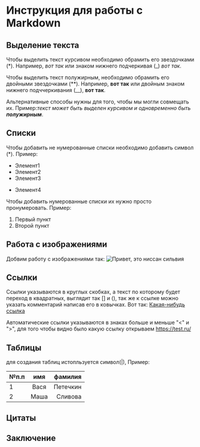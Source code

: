 # Инструкция для работы с Markdown

## Выделение текста

Чтобы выделить текст курсивом необходимо обрамить его звездочками (*). Например, *вот так* или знаком нижнего подчеркивая (_) _вот так_.

Чтобы выделить текст полужирным, необходимо обрамить его двойными звездочками (**). Например, **вот так** или двойным знаком нижнего подччеркивания (__), __вот так__.

Альтернативные способы нужны для того, чтобы мы могли совмещать их. Пример:_текст может быть выделен курсивом и одновременно быть **полужирным**_.

## Списки

Чтобы добавить не нумерованные списки необходимо добавить символ (*). Пример:
* Элемент1
* Элемент2
* Элемент3
+ Элемент4

Чтобы добавить нумерованные списки их нужно просто пронумеровать. Пример:
1. Первый пункт
2. Второй пункт

## Работа с изображениями

Добвим работу с изображениями так:
![Привет, это ниссан сильвия](silvia.jpg)

## Ссылки

Ссылки указываются в круглых скобках, а текст по которому будет переход в квадратных, выглядит так [] и (), так же к ссылке можно указать комментарий написав его в ковычках. Вот так: [Какая-нибудь ссылка](https://test.ru/ "покажу какой-то текст")

Автоматические ссылки указываются в знаках больше и меньше "<" и ">", для того чтобы видно было какую ссылку открываем <https://test.ru/>

## Таблицы
для создания таблиц истопльзуется символ(|), Пример:

|№п.п|имя|фамилия|
|----------|:--:|--:|
| 1 |Вася | Петечкин |
| 2 |Маша | Сливова |

## Цитаты

## Заключение